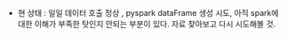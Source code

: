 - 현 상태 : 일일 데이터 호출 정상 , pyspark dataFrame 생성 시도, 아직 spark에 대한 이해가 부족한 탓인지 안되는 부분이 있다. 자료 찾아보고 다시 시도해볼 것. 
